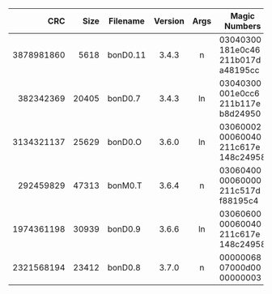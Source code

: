 |        CRC |  Size | Filename | Version | Args | Magic Numbers                        |
| ---------: | ----: | -------- | :-----: | :--: | ------------------------------------ |
| 3878981860 |  5618 | bonD0.11 |  3.4.3  |  n   | 03040300 181e0c46 211b017d a48195cc  |
|  382342369 | 20405 | bonD0.7  |  3.4.3  |  ln  | 03040300 001e0cc6 211b117e b8d24950  |
| 3134321137 | 25629 | bonD0.O  |  3.6.0  |  ln  | 03060002 00060040 211c617e 148c24958 |
|  292459829 | 47313 | bonM0.T  |  3.6.4  |  n   | 03060400 00060000 211c517d f88195c4  |
| 1974361198 | 30939 | bonD0.9  |  3.6.6  |  ln  | 03060600 00060040 211c617e 148c24958 |
| 2321568194 | 23412 | bonD0.8  |  3.7.0  |  n   | 00000068 07000d00 00000003           |

